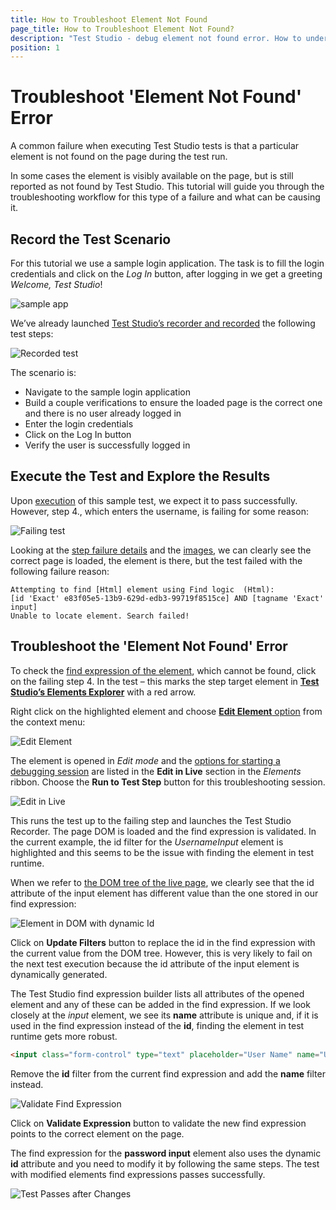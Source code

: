 ```yaml
---
title: How to Troubleshoot Element Not Found 
page_title: How to Troubleshoot Element Not Found?
description: "Test Studio - debug element not found error. How to understand what causes the test to fail. What options I have to debug or troubleshoot the element not found failing test. My test fails with Element not found exception. My test fails to locate an element on page." 
position: 1
---
```

# Troubleshoot 'Element Not Found' Error

A common failure when executing Test Studio tests is that a particular element is not found on the page during the test run.

In some cases the element is visibly available on the page, but is still reported as not found by Test Studio. This tutorial  will guide you through the troubleshooting workflow for this type of a failure and what can be causing it.

## Record the Test Scenario

For this tutorial we use a sample login application. The task is to fill the login credentials and click on the _Log In_ button, after logging in we get a greeting _Welcome, Test Studio_!

![sample app](/img/automated-tests/troubleshooting/element-not-found/1SampleApp.png)

We’ve already launched <a href="/automated-tests/recording/overview#start-a-recording-session" target="_blank">Test Studio’s recorder and recorded</a> the following test steps:

![Recorded test](/img/automated-tests/troubleshooting/element-not-found/2RecordedTest.png)

The scenario is:

* Navigate to the sample login application
* Build a couple verifications to ensure the loaded page is the correct one and there is no user already logged in
* Enter the login credentials
* Click on the Log In button
* Verify the user is successfully logged in

## Execute the Test and Explore the Results

Upon <a href="/automated-tests/test-execution/quick-execution" target="_blank">execution</a>  of this sample test, we expect it to pass successfully. However, step 4., which enters the username, is failing for some reason:

![Failing test](/img/automated-tests/troubleshooting/element-not-found/3FailingTest.png)

Looking at the <a href="/automated-tests/test-results/step-failure-details" target="_blank">step failure details</a> and the <a href="/automated-tests/test-results/step-failure-details#images-section" target="_blank">images</a>, we can clearly see the correct page is loaded, the element is there, but the test failed with the following failure reason:

```
Attempting to find [Html] element using Find logic  (Html): 
[id 'Exact' e83f05e5-13b9-629d-edb3-99719f8515ce] AND [tagname 'Exact' input]
Unable to locate element. Search failed!
```

## Troubleshoot the 'Element Not Found' Error

To check the <a href="/automated-tests/elements/elements-find-expression" target="_blank">find expression of the element</a>, which cannot be found, click on the failing step 4. In the test – this marks the step target element in <a href="/automated-tests/elements/overview" target="_blank">__Test Studio’s Elements Explorer__</a> with a red arrow.

Right click on the highlighted element and choose <a href="/automated-tests/elements/find-element#edit-the-find-expression-of-an-element" target="_blank">__Edit Element__ option</a> from the context menu:

![Edit Element](/img/automated-tests/troubleshooting/element-not-found/4EditElement.png)

The element is opened in _Edit mode_ and the <a href="/automated-tests/elements/find-element#options-in-element-pane-without-active-recording-session" target="_blank">options for starting a debugging session</a> are listed in the __Edit in Live__ section in the _Elements_ ribbon. Choose the __Run to Test Step__ button for this troubleshooting session.

![Edit in Live](/img/automated-tests/troubleshooting/element-not-found/5EditinLive.png)

This runs the test up to the failing step and launches the Test Studio Recorder. The page DOM is loaded and the find expression is validated. In the current example, the id filter for the _UsernameInput_ element is highlighted and this seems to be the issue with finding the element in test runtime.

When we refer to <a href="/automated-tests/elements/find-element#options-in-element-pane-with-active-recording-session" target="_blank">the DOM tree of the live page</a>, we clearly see that the id attribute of the input element has different value than the one stored in our find expression:

![Element in DOM with dynamic Id](/img/automated-tests/troubleshooting/element-not-found/6DynamicId.png)

Click on __Update Filters__ button to replace the id in the find expression with the current value from the DOM tree. However, this is very likely to fail on the next test execution because the id attribute of the input element is dynamically generated.

The Test Studio find expression builder lists all attributes of the opened element and any of these can be added in the find expression. If we look closely at the _input_ element, we see its __name__ attribute is unique and, if it is used in the find expression instead of the __id__, finding the element in test runtime gets more robust.

```HTML
<input class="form-control" type="text" placeholder="User Name" name="UserName" id="2208d540-2a45-1e2b-6b8c-a00958f16e85">
```

Remove the __id__ filter from the current find expression and add the __name__ filter instead.

![Validate Find Expression](/img/automated-tests/troubleshooting/element-not-found/7ValidateExpression.png)

Click on __Validate Expression__ button to validate the new find expression points to the correct element on the page.

The find expression for the __password input__ element also uses the dynamic __id__ attribute and you need to modify it by following the same steps. The test with modified elements find expressions passes successfully.

![Test Passes after Changes](/img/automated-tests/troubleshooting/element-not-found/8TestPasses.png)
